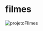 # filmes
![projetoFIlmes](https://github.com/user-attachments/assets/0995f664-ffd0-4f38-a5a9-1365a67165ee)


 
